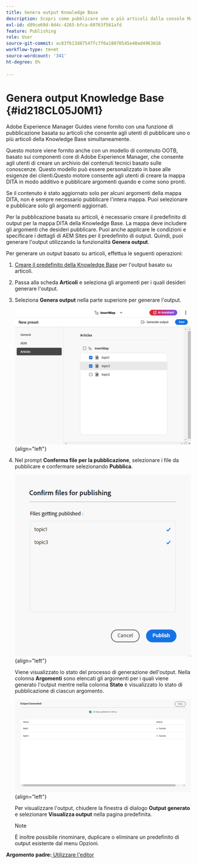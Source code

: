 ```yaml
---
title: Genera output Knowledge Base
description: Scopri come pubblicare uno o più articoli dalla console Mappa. Genera output per uno o più argomenti in una mappa DITA in AEM Guides.
exl-id: d89ce69d-8d4c-4265-bfca-60763f561afd
feature: Publishing
role: User
source-git-commit: ac83f613d87547fc7f6a18070545e40ad4963616
workflow-type: tm+mt
source-wordcount: '341'
ht-degree: 0%

---
```


# Genera output Knowledge Base {#id218CL05J0M1}

Adobe Experience Manager Guides viene fornito con una funzione di pubblicazione basata su articoli che consente agli utenti di pubblicare uno o più articoli della Knowledge Base simultaneamente.

Questo motore viene fornito anche con un modello di contenuto OOTB, basato sui componenti core di Adobe Experience Manager, che consente agli utenti di creare un archivio dei contenuti tecnici basato sulle conoscenze. Questo modello può essere personalizzato in base alle esigenze dei clienti.Questo motore consente agli utenti di creare la mappa DITA in modo additivo e pubblicare argomenti quando e come sono pronti.

Se il contenuto è stato aggiornato solo per alcuni argomenti della mappa DITA, non è sempre necessario pubblicare l&#39;intera mappa. Puoi selezionare e pubblicare solo gli argomenti aggiornati.

Per la pubblicazione basata su articoli, è necessario creare il predefinito di output per la mappa DITA della Knowledge Base. La mappa deve includere gli argomenti che desideri pubblicare. Puoi anche applicare le condizioni e specificare i dettagli di AEM Sites per il predefinito di output. Quindi, puoi generare l&#39;output utilizzando la funzionalità **Genera output**.

Per generare un output basato su articoli, effettua le seguenti operazioni:

1. [Creare il predefinito della Knowledge Base](./generate-output-knowledge-base.md) per l&#39;output basato su articoli.
1. Passa alla scheda **Articoli** e seleziona gli argomenti per i quali desideri generare l&#39;output.
1. Seleziona **Genera output** nella parte superiore per generare l&#39;output.

   ![](images/add-preset-articles-tab_cs.png){align="left"}

1. Nel prompt **Conferma file per la pubblicazione**, selezionare i file da pubblicare e confermare selezionando **Pubblica**.

   ![Nuovo ](images/knowledge-base-confirm-files-for-publishing.png){align="left"}

   Viene visualizzato lo stato del processo di generazione dell&#39;output. Nella colonna **Argomenti** sono elencati gli argomenti per i quali viene generato l&#39;output mentre nella colonna **Stato** è visualizzato lo stato di pubblicazione di ciascun argomento.


   ![](images/add-preset-output-generated_cs.png){align="left"}

   Per visualizzare l&#39;output, chiudere la finestra di dialogo **Output generato** e selezionare **Visualizza output** nella pagina predefinita.


   >[!NOTE]
   >
   > È inoltre possibile rinominare, duplicare o eliminare un predefinito di output esistente dal menu Opzioni.


**Argomento padre:**&#x200B;[ Utilizzare l&#39;editor](web-editor.md)
